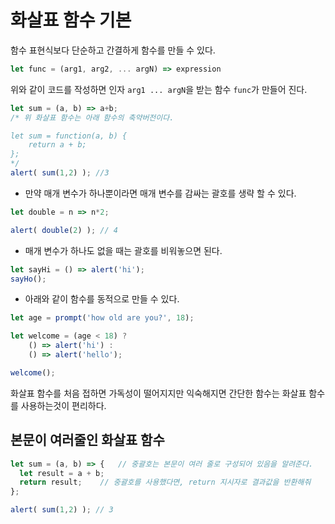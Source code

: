 # 화살표 함수 기본
함수 표현식보다 단순하고 간결하게 함수를 만들 수 있다.
```javascript
let func = (arg1, arg2, ... argN) => expression
```

위와 같이 코드를 작성하면 인자 `arg1 ... argN`을 받는 함수 `func`가 만들어 진다. 
``` javascript
let sum = (a, b) => a+b;
/* 위 화살표 함수는 아래 함수의 축약버전이다.

let sum = function(a, b) {
    return a + b;
};
*/
alert( sum(1,2) ); //3
```

* 만약 매개 변수가 하나뿐이라면 매개 변수를 감싸는 괄호를 생략 할 수 있다.
```javascript
let double = n => n*2;

alert( double(2) ); // 4
```
* 매개 변수가 하나도 없을 때는 괄호를 비워놓으면 된다.
```javascript
let sayHi = () => alert('hi');
sayHo();
```

* 아래와 같이 함수를 동적으로 만들 수 있다.
```javascript
let age = prompt('how old are you?', 18);

let welcome = (age < 18) ?
    () => alert('hi') :
    () => alert('hello');

welcome();
```
화살표 함수를 처음 접하면 가독성이 떨어지지만 익숙해지면 간단한 함수는 화살표 함수를 사용하는것이 편리하다.

## 본문이 여러줄인 화살표 함수

```javascript
let sum = (a, b) => {	// 중괄호는 본문이 여러 줄로 구성되어 있음을 알려준다.
  let result = a + b;
  return result;	// 중괄호를 사용했다면, return 지시자로 결과값을 반환해줘								야한다.
};

alert( sum(1,2) ); // 3
```

